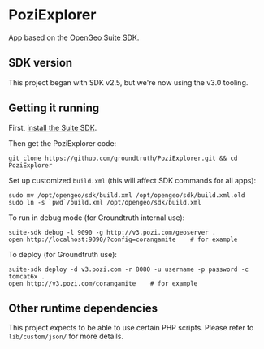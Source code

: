 # PoziExplorer

App based on the [OpenGeo Suite SDK](http://opengeo.org/technology/sdk/).

## SDK version

This project began with SDK v2.5, but we're now using the v3.0 tooling.

## Getting it running

First, [install the Suite SDK](http://suite.opengeo.org/opengeo-docs/apps/clientsdk.html#sdk-installation).

Then get the PoziExplorer code:

    git clone https://github.com/groundtruth/PoziExplorer.git && cd PoziExplorer

Set up customized `build.xml` (this will affect SDK commands for all apps):

    sudo mv /opt/opengeo/sdk/build.xml /opt/opengeo/sdk/build.xml.old
    sudo ln -s `pwd`/build.xml /opt/opengeo/sdk/build.xml

To run in debug mode (for Groundtruth internal use):

    suite-sdk debug -l 9090 -g http://v3.pozi.com/geoserver .
    open http://localhost:9090/?config=corangamite    # for example

To deploy (for Groundtruth use):

    suite-sdk deploy -d v3.pozi.com -r 8080 -u username -p password -c tomcat6x .
    open http://v3.pozi.com/corangamite    # for example

## Other runtime dependencies

This project expects to be able to use certain PHP scripts.
Please refer to `lib/custom/json/` for more details.

